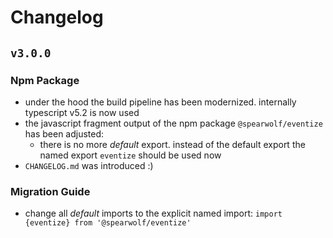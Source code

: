 # Changelog

## `v3.0.0`

### Npm Package

- under the hood the build pipeline has been modernized. internally typescript v5.2 is now used
- the javascript fragment output of the npm package `@spearwolf/eventize` has been adjusted:
  - there is no more _default_ export. instead of the default export the named export `eventize` should be used now
- `CHANGELOG.md` was introduced :)

### Migration Guide

- change all _default_ imports to the explicit named import: `import {eventize} from '@spearwolf/eventize'`
